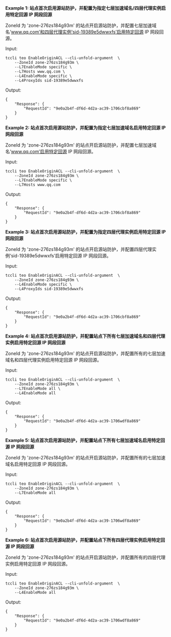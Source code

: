 **Example 1: 站点首次启用源站防护，并配置为指定七层加速域名/四层代理实例启用特定回源 IP 网段回源**

ZoneId 为 'zone-276zs184g93m' 的站点开启源站防护，并配置七层加速域名‘www.qq.com’和四层代理实例‘sid-19389e5dwwxfs’启用特定回源 IP 网段回源。

Input: 

```
tccli teo EnableOriginACL --cli-unfold-argument  \
    --ZoneId zone-276zs184g93m \
    --L7EnableMode specific \
    --L7Hosts www.qq.com \
    --L4EnableMode specific \
    --L4ProxyIds sid-19389e5dwwxfs
```

Output: 
```
{
    "Response": {
        "RequestId": "9e0a2b4f-df6d-4d2a-ac39-1706cbf8a869"
    }
}
```

**Example 2: 站点首次启用源站防护，并配置为指定七层加速域名启用特定回源 IP 网段回源**

ZoneId 为 'zone-276zs184g93m' 的站点开启源站防护，并配置七层加速域名‘www.qq.com’启用特定回源 IP 网段回源。

Input: 

```
tccli teo EnableOriginACL --cli-unfold-argument  \
    --ZoneId zone-276zs184g93m \
    --L7EnableMode specific \
    --L7Hosts www.qq.com
```

Output: 
```
{
    "Response": {
        "RequestId": "9e0a2b4f-df6d-4d2a-ac39-1706cbf8a869"
    }
}
```

**Example 3: 站点首次启用源站防护，并配置为指定四层代理实例启用特定回源 IP 网段回源**

ZoneId 为 'zone-276zs184g93m' 的站点开启源站防护，并配置四层代理实例‘sid-19389e5dwwxfs’启用特定回源 IP 网段回源。

Input: 

```
tccli teo EnableOriginACL --cli-unfold-argument  \
    --ZoneId zone-276zs184g93m \
    --L4EnableMode specific \
    --L4ProxyIds sid-19389e5dwwxfs
```

Output: 
```
{
    "Response": {
        "RequestId": "9e0a2b4f-df6d-4d2a-ac39-1706cbf8a869"
    }
}
```

**Example 4: 站点首次启用源站防护，并配置站点下所有七层加速域名和四层代理实例启用特定回源 IP 网段回源**

ZoneId 为 'zone-276zs184g93m' 的站点开启源站防护，并配置所有的七层加速域名和四层代理实例启用特定回源 IP 网段回源。

Input: 

```
tccli teo EnableOriginACL --cli-unfold-argument  \
    --ZoneId zone-276zs184g93m \
    --L7EnableMode all \
    --L4EnableMode all
```

Output: 
```
{
    "Response": {
        "RequestId": "9e0a2b4f-df6d-4d2a-ac39-1706wdf8a869"
    }
}
```

**Example 5: 站点首次启用源站防护，并配置站点下所有七层加速域名启用特定回源 IP 网段回源**

ZoneId 为 'zone-276zs184g93m' 的站点开启源站防护，并配置所有的七层加速域名启用特定回源 IP 网段回源。

Input: 

```
tccli teo EnableOriginACL --cli-unfold-argument  \
    --ZoneId zone-276zs184g93m \
    --L7EnableMode all
```

Output: 
```
{
    "Response": {
        "RequestId": "9e0a2b4f-df6d-4d2a-ac39-1706wdf8a869"
    }
}
```

**Example 6: 站点首次启用源站防护，并配置站点下所有四层代理实例启用特定回源 IP 网段回源**

ZoneId 为 'zone-276zs184g93m' 的站点开启源站防护，并配置所有的四层代理实例启用特定回源 IP 网段回源。

Input: 

```
tccli teo EnableOriginACL --cli-unfold-argument  \
    --ZoneId zone-276zs184g93m \
    --L4EnableMode all
```

Output: 
```
{
    "Response": {
        "RequestId": "9e0a2b4f-df6d-4d2a-ac39-1706wdf8a869"
    }
}
```

